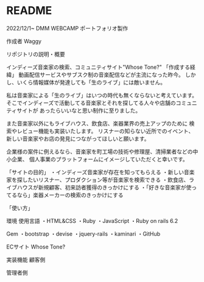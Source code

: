 # README

2022/12/1~
DMM WEBCAMP ポートフォリオ製作

作成者
Waggy



リポジトリの説明・概要

インディーズ音楽家の検索、コミュニティサイト"Whose Tone?"
「作成する経緯」
動画配信サービスやサブスク制の音楽配信などが主流になった昨今。
しかし、いくら情報媒体が発達しても「生のライブ」には敵いません。

私は音楽家による「生のライブ」はいつの時代も無くならないと考えています。
そこでインディーズで活動してる音楽家とそれを探してる人々や店舗のコミュニティサイトが
あったらいいなと思い制作に至りました。

また音楽家以外にもライブハウス、飲食店、楽器業界の売上アップのために
検索やレビュー機能も実装いたします。
リスナーの知らない近所でのイベント、新しい音楽家やお店の発見につながってほしいと願います。

企業様の案件に例えるなら、音楽家を町工場の技術や修理屋、清掃業者などの中小企業、
個人事業のプラットフォームにイメージしていただくと幸いです。



「サイトの目的」
・インディーズ音楽家が存在を知ってもらえる
・新しい音楽家を探したいリスナー、プロダクション等が音楽家を検索できる
・飲食店、ライブハウスが新規顧客、初来訪者獲得のきっかけにする
・「好きな音楽家が使ってるなら」楽器メーカーの検索のきっかけにする


「使い方」



環境
使用言語
・HTML&CSS
・Ruby
・JavaScript
・Ruby on rails 6.2

Gem
・bootstrap
・devise
・jquery-rails
・kaminari
・GitHub

ECサイト
Whose Tone?

実装機能
顧客側

管理者側